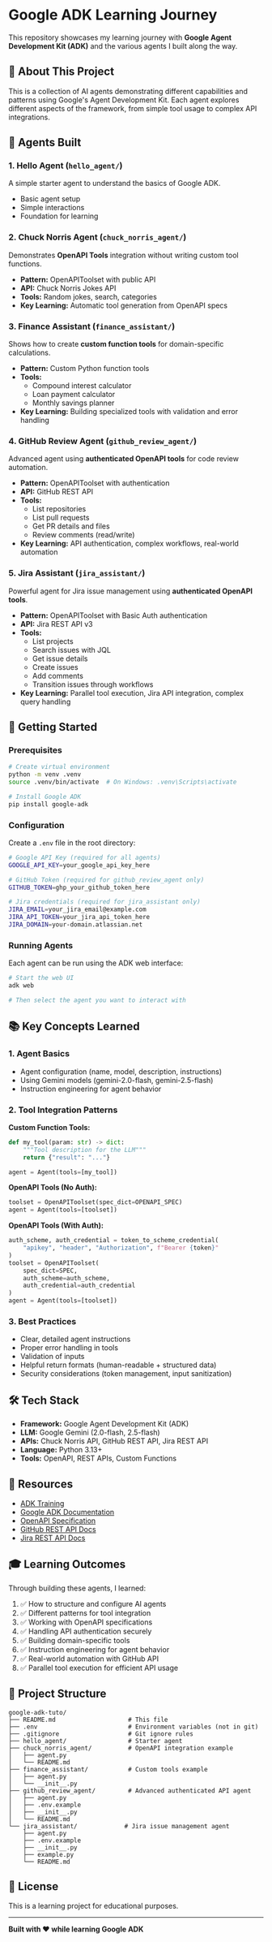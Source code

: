 # Google ADK Learning Journey

This repository showcases my learning journey with **Google Agent Development Kit (ADK)** and the various agents I built along the way.

## 🎯 About This Project

This is a collection of AI agents demonstrating different capabilities and patterns using Google's Agent Development Kit. Each agent explores different aspects of the framework, from simple tool usage to complex API integrations.

## 🤖 Agents Built

### 1. **Hello Agent** (`hello_agent/`)
A simple starter agent to understand the basics of Google ADK.
- Basic agent setup
- Simple interactions
- Foundation for learning

### 2. **Chuck Norris Agent** (`chuck_norris_agent/`)
Demonstrates **OpenAPI Tools** integration without writing custom tool functions.
- **Pattern:** OpenAPIToolset with public API
- **API:** Chuck Norris Jokes API
- **Tools:** Random jokes, search, categories
- **Key Learning:** Automatic tool generation from OpenAPI specs

### 3. **Finance Assistant** (`finance_assistant/`)
Shows how to create **custom function tools** for domain-specific calculations.
- **Pattern:** Custom Python function tools
- **Tools:** 
  - Compound interest calculator
  - Loan payment calculator
  - Monthly savings planner
- **Key Learning:** Building specialized tools with validation and error handling

### 4. **GitHub Review Agent** (`github_review_agent/`)
Advanced agent using **authenticated OpenAPI tools** for code review automation.
- **Pattern:** OpenAPIToolset with authentication
- **API:** GitHub REST API
- **Tools:**
  - List repositories
  - List pull requests
  - Get PR details and files
  - Review comments (read/write)
- **Key Learning:** API authentication, complex workflows, real-world automation

### 5. **Jira Assistant** (`jira_assistant/`)
Powerful agent for Jira issue management using **authenticated OpenAPI tools**.
- **Pattern:** OpenAPIToolset with Basic Auth authentication
- **API:** Jira REST API v3
- **Tools:**
  - List projects
  - Search issues with JQL
  - Get issue details
  - Create issues
  - Add comments
  - Transition issues through workflows
- **Key Learning:** Parallel tool execution, Jira API integration, complex query handling

## 🚀 Getting Started

### Prerequisites

```bash
# Create virtual environment
python -m venv .venv
source .venv/bin/activate  # On Windows: .venv\Scripts\activate

# Install Google ADK
pip install google-adk
```

### Configuration

Create a `.env` file in the root directory:

```bash
# Google API Key (required for all agents)
GOOGLE_API_KEY=your_google_api_key_here

# GitHub Token (required for github_review_agent only)
GITHUB_TOKEN=ghp_your_github_token_here

# Jira credentials (required for jira_assistant only)
JIRA_EMAIL=your_jira_email@example.com
JIRA_API_TOKEN=your_jira_api_token_here
JIRA_DOMAIN=your-domain.atlassian.net
```

### Running Agents

Each agent can be run using the ADK web interface:

```bash
# Start the web UI
adk web

# Then select the agent you want to interact with
```

## 📚 Key Concepts Learned

### 1. **Agent Basics**
- Agent configuration (name, model, description, instructions)
- Using Gemini models (gemini-2.0-flash, gemini-2.5-flash)
- Instruction engineering for agent behavior

### 2. **Tool Integration Patterns**

**Custom Function Tools:**
```python
def my_tool(param: str) -> dict:
    """Tool description for the LLM"""
    return {"result": "..."}

agent = Agent(tools=[my_tool])
```

**OpenAPI Tools (No Auth):**
```python
toolset = OpenAPIToolset(spec_dict=OPENAPI_SPEC)
agent = Agent(tools=[toolset])
```

**OpenAPI Tools (With Auth):**
```python
auth_scheme, auth_credential = token_to_scheme_credential(
    "apikey", "header", "Authorization", f"Bearer {token}"
)
toolset = OpenAPIToolset(
    spec_dict=SPEC,
    auth_scheme=auth_scheme,
    auth_credential=auth_credential
)
agent = Agent(tools=[toolset])
```

### 3. **Best Practices**
- Clear, detailed agent instructions
- Proper error handling in tools
- Validation of inputs
- Helpful return formats (human-readable + structured data)
- Security considerations (token management, input sanitization)

## 🛠️ Tech Stack

- **Framework:** Google Agent Development Kit (ADK)
- **LLM:** Google Gemini (2.0-flash, 2.5-flash)
- **APIs:** Chuck Norris API, GitHub REST API, Jira REST API
- **Language:** Python 3.13+
- **Tools:** OpenAPI, REST APIs, Custom Functions

## 📖 Resources

- [ADK Training](https://raphaelmansuy.github.io/adk_training/)
- [Google ADK Documentation](https://google.github.io/adk-docs/)
- [OpenAPI Specification](https://swagger.io/specification/)
- [GitHub REST API Docs](https://docs.github.com/en/rest)
- [Jira REST API Docs](https://developer.atlassian.com/cloud/jira/platform/rest/v3/intro/)


## 🎓 Learning Outcomes

Through building these agents, I learned:

1. ✅ How to structure and configure AI agents
2. ✅ Different patterns for tool integration
3. ✅ Working with OpenAPI specifications
4. ✅ Handling API authentication securely
5. ✅ Building domain-specific tools
6. ✅ Instruction engineering for agent behavior
7. ✅ Real-world automation with GitHub API
8. ✅ Parallel tool execution for efficient API usage

## 📁 Project Structure

```
google-adk-tuto/
├── README.md                    # This file
├── .env                         # Environment variables (not in git)
├── .gitignore                   # Git ignore rules
├── hello_agent/                 # Starter agent
├── chuck_norris_agent/          # OpenAPI integration example
│   ├── agent.py
│   └── README.md
├── finance_assistant/           # Custom tools example
│   ├── agent.py
│   └── __init__.py
├── github_review_agent/         # Advanced authenticated API agent
│   ├── agent.py
│   ├── .env.example
│   ├── __init__.py
│   └── README.md
└── jira_assistant/             # Jira issue management agent
    ├── agent.py
    ├── .env.example
    ├── __init__.py
    ├── example.py
    └── README.md
```


## 📝 License

This is a learning project for educational purposes.

---

**Built with ❤️ while learning Google ADK**
